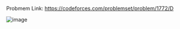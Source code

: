 Probmem Link: https://codeforces.com/problemset/problem/1772/D

![image](https://user-images.githubusercontent.com/66742842/214929067-6611197f-2714-4d7f-81ba-ee72122fbb4e.png)
